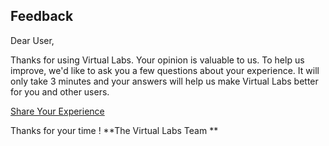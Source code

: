 ## Feedback

Dear User,

Thanks for using Virtual Labs. Your opinion is valuable to us. To help us improve, we'd like to ask you a few questions about your experience. It will only take 3 minutes and your answers will help us make Virtual Labs better for you and other users.

[Share Your Experience](http://209.211.220.205/feedback/feedback.html)

Thanks for your time !
**The Virtual Labs Team **
